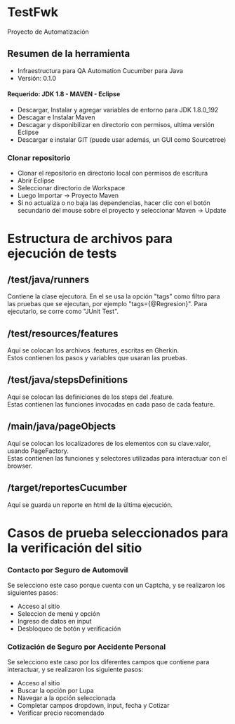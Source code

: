 # TestFwk
Proyecto de Automatización

## Resumen de la herramienta ##

* Infraestructura para QA Automation Cucumber para Java
* Versión: 0.1.0


#### Requerido: JDK 1.8 - MAVEN - Eclipse ####
* Descargar, Instalar y agregar variables de entorno para JDK 1.8.0_192
* Descagar e Instalar Maven
* Descagar y disponibilizar en directorio con permisos, ultima versión Eclipse
* Descargar e instalar GIT (puede usar además, un GUI como Sourcetree)


### Clonar repositorio ###
* Clonar el repositorio en directorio local con permisos de escritura
* Abrir Eclipse
* Seleccionar directorio de Workspace
* Luego Importar -> Proyecto Maven
* Si no actualiza o no baja las dependencias, hacer clic con el botón secundario del mouse sobre el proyecto y seleccionar Maven -> Update


# Estructura de archivos para ejecución de tests #

## /test/java/runners ##

Contiene la clase ejecutora. En el se usa la opción "tags"
 como filtro para las pruebas que se ejecutan, 
 por ejemplo "tags={@Regresion}". Para ejecutarlo, se corre como "JUnit Test". 


## /test/resources/features ##

Aquí se colocan los archivos .features, escritas en Gherkin.  
 Estos contienen los pasos y variables que usaran las pruebas.

## /test/java/stepsDefinitions ##

Aquí se colocan las definiciones de los steps del .feature.  
 Estas contienen las funciones invocadas en cada paso de cada feature.

## /main/java/pageObjects ##

Aquí se colocan los localizadores de los elementos con su clave:valor, usando PageFactory.  
 Estas contienen las funciones y selectores utilizadas para interactuar con el browser.

## /target/reportesCucumber ##

Aquí se guarda un reporte en html de la última ejecución.


# Casos de prueba seleccionados para la verificación del sitio #

### Contacto por Seguro de Automovil ###

Se selecciono este caso porque cuenta con un Captcha, y se realizaron los siguientes pasos:
* Acceso al sitio
* Seleccion de menú y opción
* Ingreso de datos en input
* Desbloqueo de botón y verificación

### Cotización de Seguro por Accidente Personal ###

Se selecciono este caso por los diferentes campos que contiene para interactuar, y se realizaron los siguiente pasos:
* Acceso al sitio
* Buscar la opción por Lupa
* Navegar a la opción seleccionada
* Completar campos dropdown, input, fecha y Cotizar
* Verificar precio recomendado

